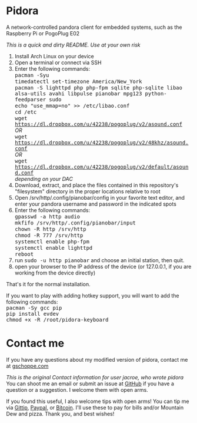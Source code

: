 Pidora
======
A network-controlled pandora client for embedded systems, such as the Raspberry Pi or PogoPlug E02


*This is a quick and dirty README. Use at your own risk*

1.	Install Arch Linux on your device
2.	Open a terminal or connect via SSH
3.	Enter the following commands:<br/>
<tt>pacman -Syu</tt><br/>
<tt>timedatectl set-timezone America/New_York</tt><br/>
<tt>pacman -S lighttpd php php-fpm sqlite php-sqlite libao alsa-utils avahi libpulse pianobar mpg123 python-feedparser sudo</tt><br/>
<tt>echo "use_mmap=no" >> /etc/libao.conf</tt><br/>
<tt>cd /etc</tt><br/>
<tt>wget https://dl.dropbox.com/u/42238/pogoplug/v2/asound.conf</tt><br/>
<i>OR</i><br/>
<tt>wget https://dl.dropbox.com/u/42238/pogoplug/v2/48khz/asound.conf</tt><br/>
<i>OR</i><br/>
<tt>wget https://dl.dropbox.com/u/42238/pogoplug/v2/default/asound.conf</tt><br/>
<i>depending on your DAC</i>
4.	Download, extract, and place the files contained in this repository's "filesystem" directory in the proper locations relative to root
5.	Open /srv/http/.config/pianobar/config in your favorite text editor, and enter your pandora username and password in the indicated spots 
6.	Enter the following commands:<br/>
<tt>gpasswd -a http audio</tt><br/>
<tt>mkfifo /srv/http/.config/pianobar/input</tt><br/>
<tt>chown -R http /srv/http</tt><br/>
<tt>chmod -R 777 /srv/http</tt><br/>
<tt>systemctl enable php-fpm</tt><br/>
<tt>systemctl enable lighttpd</tt><br/>
<tt>reboot</tt>
7.	run <tt>sudo -u http pianobar</tt> and choose an initial station, then quit.
8.	open your browser to the IP address of the device (or 127.0.0.1, if you are working from the device directly)

That's it for the normal installation.

If you want to play with adding hotkey support, you will want to add the following commands: <br/>
<tt>pacman -Sy gcc pip</tt><br/>
<tt>pip install evdev</tt><br/>
<tt>chmod +x -R /root/pidora-keyboard</tt><br/>


Contact me
==========
If you have any questions about my modified version of pidora, contact me at [gschoppe.com](http://gschoppe.com)

*This is the original Contact information for user jacroe, who wrote pidora*
You can shoot me an email or submit an issue at [GitHub](https://github.com/jacroe/pidora/issues/new) if you have a question or a suggestion. I welcome them with open arms.

If you found this useful, I also welcome tips with open arms! You can tip me via [Gittip](http://gittip.com/jacroe), [Paypal](https://www.paypal.com/cgi-bin/webscr?cmd=_s-xclick&hosted_button_id=XC7VG35XEHN8W), or [Bitcoin](http://jacroe.com/bitcoin.html). I'll use these to pay for bills and/or Mountain Dew and pizza. Thank you, and best wishes!